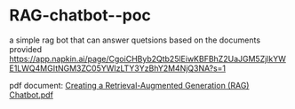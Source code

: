 # RAG-chatbot--poc
a simple rag bot that can answer quetsions based on the documents provided
https://app.napkin.ai/page/CgoiCHByb2Qtb25lEiwKBFBhZ2UaJGM5ZjlkYWE1LWQ4MGItNGM3ZC05YWIzLTY3YzBhY2M4NjQ3NA?s=1




pdf document:
[Creating a Retrieval-Augmented Generation (RAG) Chatbot.pdf](https://github.com/user-attachments/files/17797515/Creating.a.Retrieval-Augmented.Generation.RAG.Chatbot.pdf)
